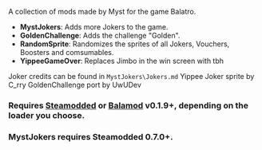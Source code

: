 A collection of mods made by Myst for the game Balatro.

- **MystJokers**: Adds more Jokers to the game.
- **GoldenChallenge**: Adds the challenge "Golden".
- **RandomSprite**: Randomizes the sprites of all Jokers, Vouchers, Boosters and comsumables.
- **YippeeGameOver**: Replaces Jimbo in the win screen with tbh

Joker credits can be found in ``MystJokers\Jokers.md``
Yippee Joker sprite by C_rry
GoldenChallenge port by UwUDev

### Requires [Steamodded](https://github.com/Steamopollys/Steamodded) or [Balamod](https://github.com/UwUDev/balamod) v0.1.9+, depending on the loader you choose.
### **MystJokers** requires Steamodded 0.7.0+.
